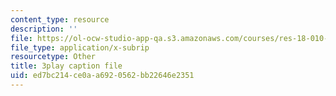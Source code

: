 ```yaml
---
content_type: resource
description: ''
file: https://ol-ocw-studio-app-qa.s3.amazonaws.com/courses/res-18-010-a-2020-vision-of-linear-algebra-spring-2020/ed7bc214ce0aa6920562bb22646e2351_JFIaRtKNP2E.srt
file_type: application/x-subrip
resourcetype: Other
title: 3play caption file
uid: ed7bc214-ce0a-a692-0562-bb22646e2351
---
```

